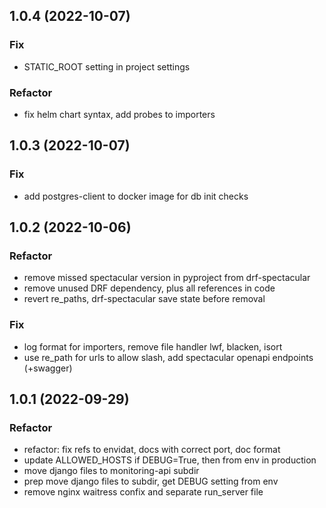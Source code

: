 ## 1.0.4 (2022-10-07)

### Fix

- STATIC_ROOT setting in project settings

### Refactor

- fix helm chart syntax, add probes to importers

## 1.0.3 (2022-10-07)

### Fix

- add postgres-client to docker image for db init checks

## 1.0.2 (2022-10-06)

### Refactor

- remove missed spectacular version in pyproject from drf-spectacular
- remove unused DRF dependency, plus all references in code
- revert re_paths, drf-spectacular save state before removal

### Fix

- log format for importers, remove file handler lwf, blacken, isort
- use re_path for urls to allow slash, add spectacular openapi endpoints (+swagger)

## 1.0.1 (2022-09-29)

### Refactor

- refactor: fix refs to envidat, docs with correct port, doc format
- update ALLOWED_HOSTS if DEBUG=True, then from env in production
- move django files to monitoring-api subdir
- prep move django files to subdir, get DEBUG setting from env
- remove nginx waitress confix and separate run_server file
